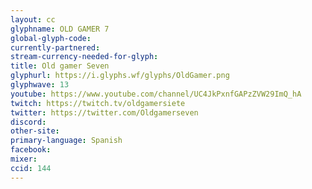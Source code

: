 ```yaml
---
layout: cc
glyphname: OLD GAMER 7
global-glyph-code: 
currently-partnered: 
stream-currency-needed-for-glyph: 
title: Old gamer Seven
glyphurl: https://i.glyphs.wf/glyphs/OldGamer.png
glyphwave: 13
youtube: https://www.youtube.com/channel/UC4JkPxnfGAPzZVW29ImQ_hA
twitch: https://twitch.tv/oldgamersiete
twitter: https://twitter.com/Oldgamerseven
discord: 
other-site: 
primary-language: Spanish
facebook: 
mixer: 
ccid: 144
---
```


